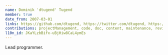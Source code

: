 ```yaml
---
name: Dominik 'dtugend' Tugend
member: true
date_from: 2007-03-01
links: https://github.com/dtugend, https://twitter.com/dtugend, https://www.youtube.com/channel/UCVBb6D5Dl0_M9-siBprGHpQ
contributions: projectManagement, code, doc, content, maintenance, review, question, bug, translation
l10n_id: JKaYLzbBifx-uBjHiw8CaL4ymEs
---
```

Lead programmer.
